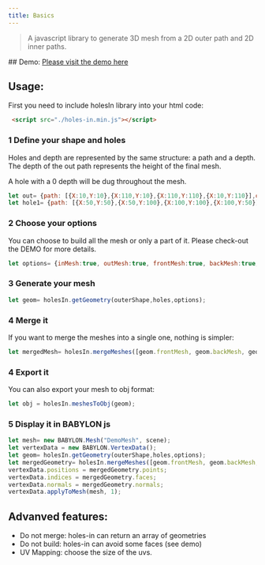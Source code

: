 ```yaml
---
title: Basics
---
```



> A javascript library to generate 3D mesh from a 2D outer path and 2D inner paths.


## Demo:
<a href="https://wanadev.github.io/holes-in/debug/index.html">Please visit the demo here</a>


## Usage:

First you need to include holesIn library into your html code:

```html
 <script src="./holes-in.min.js"></script>
```

### 1 Define your shape and holes


Holes and depth are represented by the same structure: a path and a depth. The depth of the out path represents the height of the final mesh.


A hole with a 0 depth will be dug throughout the mesh.
```javascript
let out= {path: [{X:10,Y:10},{X:110,Y:10},{X:110,Y:110},{X:10,Y:110}],depth:100};
let hole1= {path: [{X:50,Y:50},{X:50,Y:100},{X:100,Y:100},{X:100,Y:50}],depth:0};
 ```

### 2 Choose your options
You can choose to build all the mesh or only a part of it. Please check-out the DEMO for more details.
 ```javascript
let options= {inMesh:true, outMesh:true, frontMesh:true, backMesh:true, horizontalMesh: true};
```

### 3 Generate your mesh
```javascript
let geom= holesIn.getGeometry(outerShape,holes,options);
```

### 4 Merge it
If you want to merge the meshes into a single one, nothing is simpler:
```javascript
let mergedMesh= holesIn.mergeMeshes([geom.frontMesh, geom.backMesh, geom.inMesh, geom.outMesh]);
 ```

### 4 Export it
 You can also export your mesh to obj format:
 ```javascript
let obj = holesIn.meshesToObj(geom);
  ```

### 5 Display it in BABYLON js

 ```javascript
let mesh= new BABYLON.Mesh("DemoMesh", scene);
let vertexData = new BABYLON.VertexData();
let geom= holesIn.getGeometry(outerShape,holes,options);
let mergedGeometry= holesIn.mergeMeshes([geom.frontMesh, geom.backMesh, geom.inMesh, geom.outMesh, geom.horizontalMesh]);
vertexData.positions = mergedGeometry.points;
vertexData.indices = mergedGeometry.faces;
vertexData.normals = mergedGeometry.normals;
vertexData.applyToMesh(mesh, 1);
```


## Advanved features:

 - Do not merge: holes-in can return an array of geometries
 - Do not build: holes-in can avoid some faces (see demo)
 - UV Mapping: choose the size of the uvs.
